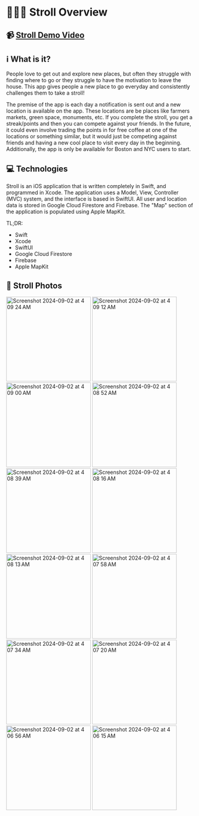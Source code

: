 # 🚶‍♂️‍➡️ Stroll Overview

## 📹 [Stroll Demo Video](https://drive.google.com/file/d/1NkjuWIJsOPg1Rve16QlfVQGvCWkDB__F/view)

## ℹ️ What is it?

People love to get out and explore new places, but often they struggle with finding where to go or they struggle to have the motivation to leave the house. This app gives people a new place to go everyday and consistently challenges them to take a stroll!

The premise of the app is each day a notification is sent out and a new location is available on the app. These locations are be places like farmers markets, green space, monuments, etc. If you complete the stroll, you get a streak/points and then you can compete against your friends. In the future, it could even involve trading the points in for free coffee at one of the locations or something similar, but it would just be competing against friends and having a new cool place to visit every day in the beginning. Additionally, the app is only be available for Boston and NYC users to start.

## 💻 Technologies

Stroll is an iOS application that is written completely in Swift, and programmed in Xcode. The application uses a Model, View, Controller (MVC) system, and the interface is based in SwiftUI. All user and location data is stored in Google Cloud Firestore and Firebase. The "Map" section of the application is populated using Apple MapKit.

TL;DR:

- Swift
- Xcode
- SwiftUI
- Google Cloud Firestore
- Firebase
- Apple MapKit

## 📸 Stroll Photos
<img width="226" alt="Screenshot 2024-09-02 at 4 09 24 AM" src="https://github.com/user-attachments/assets/5de22f30-62d3-4cf2-8c89-13e0aaa885dd">
<img width="226" alt="Screenshot 2024-09-02 at 4 09 12 AM" src="https://github.com/user-attachments/assets/586bf52b-0811-4270-818f-9fc934525649">
<img width="226" alt="Screenshot 2024-09-02 at 4 09 00 AM" src="https://github.com/user-attachments/assets/c1931206-b0d5-48ff-bcbe-168317833318">
<img width="226" alt="Screenshot 2024-09-02 at 4 08 52 AM" src="https://github.com/user-attachments/assets/19633cd3-ca7e-4640-aafb-95af93103827">
<img width="226" alt="Screenshot 2024-09-02 at 4 08 39 AM" src="https://github.com/user-attachments/assets/e3519b17-f875-404e-851e-c31691f4411b">
<img width="226" alt="Screenshot 2024-09-02 at 4 08 16 AM" src="https://github.com/user-attachments/assets/52f158e2-6c12-490d-bee3-ca6ba481b995">
<img width="226" alt="Screenshot 2024-09-02 at 4 08 13 AM" src="https://github.com/user-attachments/assets/f35f75bf-80d2-4ac0-8bd3-b9fc0bb14d79">
<img width="226" alt="Screenshot 2024-09-02 at 4 07 58 AM" src="https://github.com/user-attachments/assets/e6655d2f-d54f-446b-9d19-dd03e69bd527">
<img width="226" alt="Screenshot 2024-09-02 at 4 07 34 AM" src="https://github.com/user-attachments/assets/71455d7c-28c2-49c3-9c9b-71f900609d58">
<img width="226" alt="Screenshot 2024-09-02 at 4 07 20 AM" src="https://github.com/user-attachments/assets/1a1dbf5b-71f1-4a54-8f1d-dcf0319a19bd">
<img width="226" alt="Screenshot 2024-09-02 at 4 06 56 AM" src="https://github.com/user-attachments/assets/c2372509-a317-465c-8f19-4a9ef94cfc0f">
<img width="226" alt="Screenshot 2024-09-02 at 4 06 15 AM" src="https://github.com/user-attachments/assets/5e615a2d-a928-4d4f-9d42-d726b85c5c37">


